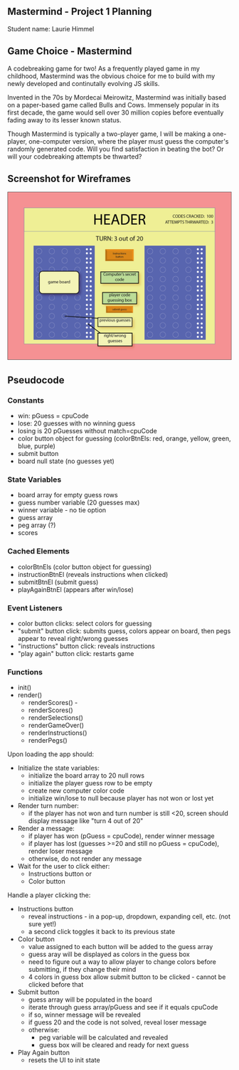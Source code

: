 ## Mastermind - Project 1 Planning

Student name: Laurie Himmel

## Game Choice - Mastermind
A codebreaking game for two! As a frequently played game in my childhood, Mastermind was the obvious choice for me to build with my newly developed and continutally evolving JS skills.  
  
Invented in the 70s by Mordecai Meirowitz, Mastermind was initially based on a paper-based game called Bulls and Cows. Immensely popular in its first decade, the game would sell over 30 million copies before eventually fading away to its lesser known status.

Though Mastermind is typically a two-player game, I will be making a one-player, one-computer version, where the player must guess the computer's randomly generated code. Will you find satisfaction in beating the bot? Or will your codebreaking attempts be thwarted?

## Screenshot for Wireframes
![Wireframe screenshot](img/wireframe3.png)

## Pseudocode
### Constants
- win: pGuess = cpuCode
- lose: 20 guesses with no winning guess
- losing is 20 pGuesses without match=cpuCode 
- color button object for guessing (colorBtnEls: red, orange, yellow, green, blue, purple)
- submit button
- board null state (no guesses yet)

### State Variables
- board array for empty guess rows
- guess number variable (20 guesses max)
- winner variable - no tie option
- guess array
- peg array (?)
- scores

### Cached Elements
- colorBtnEls (color button object for guessing)
- instructionBtnEl (reveals instructions when clicked) 
- submitBtnEl (submit guess)
- playAgainBtnEl (appears after win/lose)

### Event Listeners
- color button clicks: select colors for guessing
- "submit" button click: submits guess, colors appear on board, then pegs appear to reveal right/wrong guesses
- "instructions" button click: reveals instructions
- "play again" button click: restarts game

### Functions
- init()
- render()
    - renderScores() - 
    - renderScores()
    - renderSelections()
    - renderGameOver()
    - renderInstructions()
    - renderPegs()    
 
Upon loading the app should:
- Initialize the state variables:
    - initialize the board array to 20 null rows
    - initialize the player guess row to be empty
    - create new computer color code
    - initialize win/lose to null because player has not won or lost yet
- Render turn number:
    - if the player has not won and turn number is still <20, screen should display message like "turn 4 out of 20"
- Render a message:
    - if player has won (pGuess = cpuCode), render winner message
    - if player has lost (guesses >=20 and still no pGuess = cpuCode), render loser message
    - otherwise, do not render any message
- Wait for the user to click either:
    - Instructions button or
    - Color button

Handle a player clicking the:
- Instructions button
    - reveal instructions - in a pop-up, dropdown, expanding cell, etc. (not sure yet!)
    - a second click toggles it back to its previous state
- Color button
    - value assigned to each button will be added to the guess array
    - guess aray will be displayed as colors in the guess box
    - need to figure out a way to allow player to change colors before submitting, if they change their mind
    - 4 colors in guess box allow submit button to be clicked - cannot be clicked before that
- Submit button
    - guess array will be populated in the board
    - iterate through guess array/pGuess and see if it equals cpuCode
    - if so, winner message will be revealed
    - if guess 20 and the code is not solved, reveal loser message
    - otherwise:
        - peg variable will be calculated and revealed
        - guess box will be cleared and ready for next guess
- Play Again button
    - resets the UI to init state
